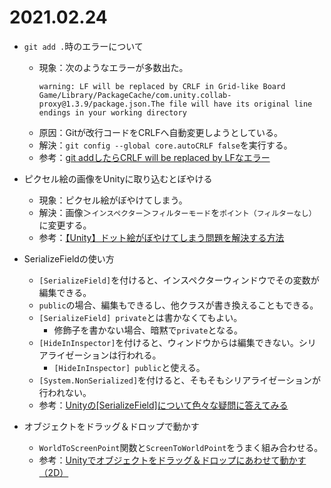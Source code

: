 # 2021.02.24

- `git add .`時のエラーについて
  - 現象：次のようなエラーが多数出た。
    ```
    warning: LF will be replaced by CRLF in Grid-like Board Game/Library/PackageCache/com.unity.collab-proxy@1.3.9/package.json.The file will have its original line endings in your working directory
    ```
  - 原因：Gitが改行コードをCRLFへ自動変更しようとしている。
  - 解決：`git config --global core.autoCRLF false`を実行する。
  - 参考：[git addしたらCRLF will be replaced by LFなエラー](https://qiita.com/suzuki-koya/items/6b9f1e79b9d662e15afe)

- ピクセル絵の画像をUnityに取り込むとぼやける
  - 現象：ピクセル絵がぼやけてしまう。
  - 解決：画像＞`インスペクター`＞`フィルターモード`を`ポイント（フィルターなし）`に変更する。
  - 参考：[【Unity】ドット絵がぼやけてしまう問題を解決する方法](https://baba-s.hatenablog.com/entry/2018/01/31/213000)

- SerializeFieldの使い方
  - `[SerializeField]`を付けると、インスペクターウィンドウでその変数が編集できる。
  - `public`の場合、編集もできるし、他クラスが書き換えることもできる。
  - `[SerializeField] private`とは書かなくてもよい。
    - 修飾子を書かない場合、暗黙で`private`となる。
  - `[HideInInspector]`を付けると、ウィンドウからは編集できない。シリアライゼーションは行われる。
    - `[HideInInspector] public`と使える。
  - `[System.NonSerialized]`を付けると、そもそもシリアライゼーションが行われない。
  - 参考：[Unityの[SerializeField]について色々な疑問に答えてみる](https://qiita.com/makopo/items/8ef280b00f1cc18aec91#serializefield-private)

- オブジェクトをドラッグ＆ドロップで動かす
  - `WorldToScreenPoint`関数と`ScreenToWorldPoint`をうまく組み合わせる。
  - 参考：[Unityでオブジェクトをドラッグ＆ドロップにあわせて動かす（2D）](https://qiita.com/ReoNagai/items/1becdea9e6fa9b55c82a)